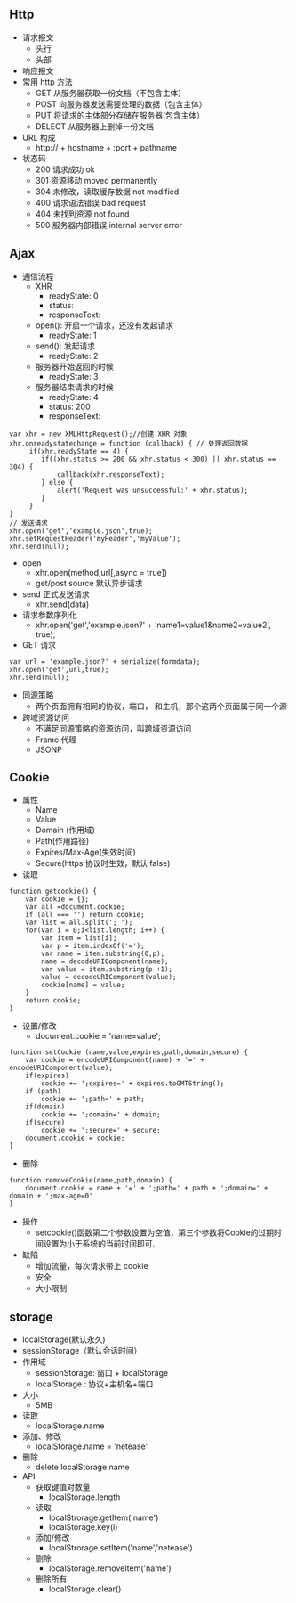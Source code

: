 ## Http 
- 请求报文
    + 头行
    + 头部
- 响应报文
-  常用 http 方法
    +   GET 从服务器获取一份文档（不包含主体）
    +   POST 向服务器发送需要处理的数据（包含主体）
    +   PUT 将请求的主体部分存储在服务器(包含主体）
    +   DELECT 从服务器上删掉一份文档
- URL 构成
    +  http:// + hostname + :port + pathname 
- 状态码
    + 200 请求成功 ok
    + 301 资源移动 moved permanently
    + 304 未修改，读取缓存数据 not modified
    + 400 请求语法错误 bad request
    + 404 未找到资源 not found
    + 500 服务器内部错误 internal server error

## Ajax
- 通信流程
    + XHR
        * readyState: 0
        * status:
        * responseText:
    + open(): 开启一个请求，还没有发起请求
        * readyState: 1
    + send(): 发起请求
        * readyState: 2
    + 服务器开始返回的时候
        * readyState: 3
    + 服务器结束请求的时候
        * readyState: 4
        * status: 200
        * responseText: <!DOCTYPE HTML>
```
var xhr = new XMLHttpRequest();//创建 XHR 对象
xhr.onreadystatechange = function (callback) { // 处理返回数据
     if(xhr.readyState == 4) {
        if((xhr.status >= 200 && xhr.status < 300) || xhr.status == 304) {
            callback(xhr.responseText);
        } else {
            alert('Request was unsuccessful:' + xhr.status);
        }
     }
}
// 发送请求
xhr.open('get','example.json',true); 
xhr.setRequestHeader('myHeader','myValue');
xhr.send(null);
```

- open 
    + xhr.open(method,url[,async = true])
    + get/post source 默认异步请求
- send 正式发送请求
    + xhr.send(data)
- 请求参数序列化
    +  xhr.open('get','example.json?' + 'name1=value1&name2=value2', true);
- GET 请求
```
var url = 'example.json?' + serialize(formdata);
xhr.open('get',url,true);
xhr.send(null);
```
- 同源策略
    + 两个页面拥有相同的协议，端口， 和主机，那个这两个页面属于同一个源
- 跨域资源访问
    + 不满足同源策略的资源访问，叫跨域资源访问
    +  Frame 代理
    +  JSONP 

## Cookie
- 属性
    +  Name
    +  Value
    +  Domain (作用域)
    +  Path(作用路径)
    +  Expires/Max-Age(失效时间)
    +  Secure(https 协议时生效，默认 false)
- 读取
```
function getcookie() {
    var cookie = {};
    var all =document.cookie;
    if (all === '') return cookie;
    var list = all.split('; ');
    for(var i = 0;i<list.length; i++) {
        var item = list[i];
        var p = item.indexOf('=');
        var name = item.substring(0,p);
        name = decodeURIComponent(name);
        var value = item.substring(p +1);
        value = decodeURIComponent(value);
        cookie[name] = value;
    }
    return cookie;
}
```
- 设置/修改
    +  document.cookie = 'name=value';
```
function setCookie (name,value,expires,path,domain,secure) {
    var cookie = encodeURIComponent(name) + '=' + encodeURIComponent(value);
    if(expires) 
        cookie += ';expires=' + expires.toGMTString();
    if (path)
        cookie += ';path=' + path;
    if(domain)
        cookie += ';domain=' + domain;
    if(secure)
        cookie += ';secure=' + secure;
    document.cookie = cookie;
}
```
- 删除
```
function removeCookie(name,path,domain) {
    document.cookie = name + '=' + ';path=' + path + ';domain=' + domain + ';max-age=0'
}
```
- 操作
    + setcookie()函数第二个参数设置为空值，第三个参数将Cookie的过期时间设置为小于系统的当前时间即可.
- 缺陷
    + 增加流量，每次请求带上 cookie  
    + 安全
    + 大小限制
## storage
- localStorage(默认永久)
- sessionStorage（默认会话时间）
- 作用域
    +  sessionStorage: 窗口 + localStorage
    +  localStorage : 协议+主机名+端口
- 大小
    + 5MB
- 读取
    +  localStorage.name
- 添加、修改
    +  localStorage.name = 'netease'
- 删除
    +  delete localStorage.name
- API
    + 获取键值对数量
        * localStorage.length
    + 读取
        *  localStrorage.getItem('name')
        *  localStorage.key(i)
    + 添加/修改
        *  localStrorage.setItem('name','netease')
    + 删除
        *  localStorage.removeItem('name')
    + 删除所有
        *  localStorage.clear()


















